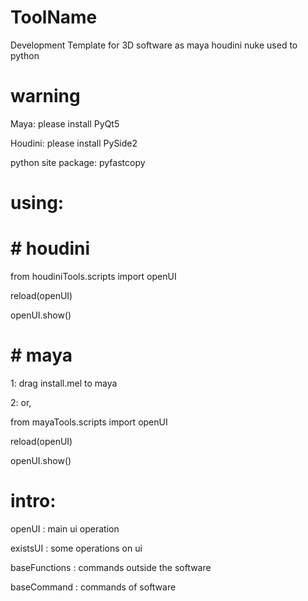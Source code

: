 # ToolName
Development Template for 3D software  as maya houdini nuke used to python

# warning
Maya: please install PyQt5

Houdini: please install PySide2

python site package: pyfastcopy

# using:
# # houdini
from houdiniTools.scripts import openUI

reload(openUI)

openUI.show()


# # maya
1: drag install.mel to maya

2: or,

from mayaTools.scripts import openUI

reload(openUI)

openUI.show()


# intro:
openUI          : main ui operation

existsUI        : some operations on ui

baseFunctions   : commands outside the software

baseCommand     : commands of software


